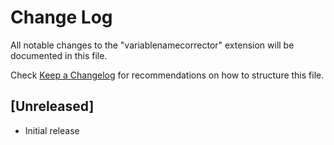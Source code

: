 # Change Log

All notable changes to the "variablenamecorrector" extension will be documented in this file.

Check [Keep a Changelog](http://keepachangelog.com/) for recommendations on how to structure this file.

## [Unreleased]

- Initial release